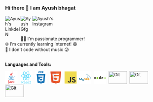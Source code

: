 ### Hi there 👋 I am Ayush bhagat
<a href="https://www.linkedin.com/in/ayush-bhagat-64451a1a9//">
  <img align="left" alt="Ayush's LinkdeIN" width="50px" src="https://s10.gifyu.com/images/372102050_LINKEDIN_ICON_TRANSPARENT_400.gif" />
</a>
<a href="https://auth.geeksforgeeks.org/user/ayushbhagat10/practice">
  <img align="left" alt="Ayush Gfg" width="38px" src="https://media.geeksforgeeks.org/wp-content/cdn-uploads/gfg_200X200.png" />
</a>
<a href="https://www.instagram.com/ayush_bhagat1811/">
  <img align="left" alt="Ayush's Instagram" width="75px" src="https://thumbs.gfycat.com/ScaredTartFunnelweaverspider-size_restricted.gif" />
</a>
<br />
<br />
<br />

🧑‍💻 I'm passionate programmer!<br />
🌐 I'm currently learning Internet! 😆  <br />
🎵 I don't code without music 😜 <br />
<br />

**Languages and Tools:**  

<div>
  <img src="https://github.com/devicons/devicon/blob/master/icons/java/java-original-wordmark.svg" title="Java" alt="Java" width="40" height="40"/>&nbsp;
  <img src="https://github.com/devicons/devicon/blob/master/icons/react/react-original-wordmark.svg" title="React" alt="React" width="40" height="40"/>&nbsp;
  <img src="https://github.com/devicons/devicon/blob/master/icons/css3/css3-plain-wordmark.svg"  title="CSS3" alt="CSS" width="40" height="40"/>&nbsp;
  <img src="https://github.com/devicons/devicon/blob/master/icons/html5/html5-original.svg" title="HTML5" alt="HTML" width="40" height="40"/>&nbsp;
  <img src="https://github.com/devicons/devicon/blob/master/icons/javascript/javascript-original.svg" title="JavaScript" alt="JavaScript" width="40" height="40"/>&nbsp;
  <img src="https://github.com/devicons/devicon/blob/master/icons/mysql/mysql-original-wordmark.svg" title="MySQL"  alt="MySQL" width="40" height="40"/>&nbsp;
  <img src="https://github.com/devicons/devicon/blob/master/icons/nodejs/nodejs-original-wordmark.svg" title="NodeJS" alt="NodeJS" width="40" height="40"/>&nbsp;
  <img src="https://img.shields.io/badge/Express.js-000000?style=for-the-badge&logo=express&logoColor=white" title="Git" **alt="Git" width="60" height="40"/>&nbsp;
  <img src="https://img.shields.io/badge/MySQL-00000F?style=for-the-badge&logo=mysql&logoColor=white" title="Git" **alt="Git" width="60" height="40"/>&nbsp;
  <img src="https://img.shields.io/badge/-c++-00599C?logo=cplusplus&logoColor=white&style=for-the-badge" title="Git" **alt="Git" width="60" height="40"/>&nbsp;
  
  
</div>


<br />
